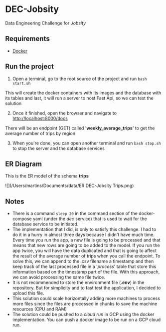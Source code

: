 # DEC-Jobsity
Data Engineering Challenge for _Jobsity_

## Requirements
  -  [Docker](https://www.docker.com/products/docker-desktop)

## Run the project

1. Open a terminal, go to the root source of the project and run `bash start.sh`

  This will create the docker containers with its images and the database with its tables and last, 
  it will run a server to host Fast Api, so we can test the solution

2. Once it finished, open the browser and navigate to [http://localhost:8000/docs](http://localhost:8000/docs)

There will be an endpoint (GET) called '**weekly_average_trips**' to get the average number of trips by region

3. When you're done, you can open another terminal and run `bash stop.sh` to stop the server and the database services

## ER Diagram

This is the ER model of the schema **trips**

![](/Users/martins/Documents/data/ER DEC-Jobsity Trips.png)

## Notes

* There is a command `sleep 20` in the command section of the docker-compose yaml (under the _dec_ service) that is used to wait for the database
service to be initiated.
* The implementation that I did, is only to satisfy this challenge. I had to do it in a hurry in almost three days because
I didn't have much time. Every time you run the app, a new file is going to be processed and that means that new
rows are going to be added to the model. If you run the app twice, you will have the data duplicated and that is going to
affect the result of the average number of trips when you call the endpoint. To solve this, we can append to the 
.csv filename a timestamp and then keep track of the last processed file in a '_process_' table that
store this information based on the timestamp part of the file. With this approach, we can avoid processing the same file twice.  
* It is not recommended to store the environment file (**_.env_**) in the repository. But for simplicity and to 
fast test the application, I decided to upload this file.
* This solution could scale horizontally adding more machines to process more files since the files are processed 
in chunks to save the machine resources (CPU and RAM)
* The solution could be pushed to a _cloud run_ in GCP using the docker implementation. You can push a docker image to be
run on a GCP cloud run.

